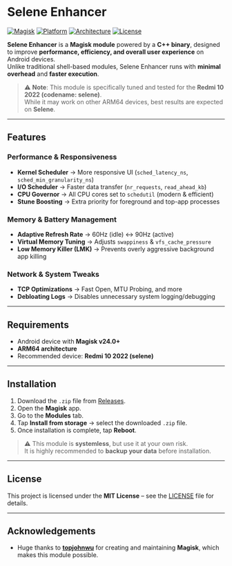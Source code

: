 # Selene Enhancer

[![Magisk](https://img.shields.io/badge/Magisk-24%2B-green.svg)](https://github.com/topjohnwu/Magisk)
[![Platform](https://img.shields.io/badge/Platform-Android-lightgrey.svg)]()
[![Architecture](https://img.shields.io/badge/Arch-ARM64-blue.svg)]()
[![License](https://img.shields.io/badge/License-MIT-yellow.svg)](LICENSE)

**Selene Enhancer** is a **Magisk module** powered by a **C++ binary**, designed to improve **performance, efficiency, and overall user experience** on Android devices.  
Unlike traditional shell-based modules, Selene Enhancer runs with **minimal overhead** and **faster execution**.

> ⚠️ **Note**: This module is specifically tuned and tested for the **Redmi 10 2022 (codename: selene)**.  
> While it may work on other ARM64 devices, best results are expected on **Selene**.  

---

## Features

### Performance & Responsiveness
- **Kernel Scheduler** → More responsive UI (`sched_latency_ns`, `sched_min_granularity_ns`)  
- **I/O Scheduler** → Faster data transfer (`nr_requests`, `read_ahead_kb`)  
- **CPU Governor** → All CPU cores set to `schedutil` (modern & efficient)  
- **Stune Boosting** → Extra priority for foreground and top-app processes  

### Memory & Battery Management
- **Adaptive Refresh Rate** → 60Hz (idle) ↔ 90Hz (active)  
- **Virtual Memory Tuning** → Adjusts `swappiness` & `vfs_cache_pressure`  
- **Low Memory Killer (LMK)** → Prevents overly aggressive background app killing  

### Network & System Tweaks
- **TCP Optimizations** → Fast Open, MTU Probing, and more  
- **Debloating Logs** → Disables unnecessary system logging/debugging  

---

## Requirements
- Android device with **Magisk v24.0+**  
- **ARM64 architecture**  
- Recommended device: **Redmi 10 2022 (selene)**  

---

## Installation
1. Download the `.zip` file from [Releases](../../releases).  
2. Open the **Magisk** app.  
3. Go to the **Modules** tab.  
4. Tap **Install from storage** → select the downloaded `.zip` file.  
5. Once installation is complete, tap **Reboot**.  

> ⚠️ This module is **systemless**, but use it at your own risk.  
> It is highly recommended to **backup your data** before installation.  

---

## License
This project is licensed under the **MIT License** – see the [LICENSE](LICENSE) file for details.  

---

## Acknowledgements
- Huge thanks to **[topjohnwu](https://github.com/topjohnwu)** for creating and maintaining **Magisk**, which makes this module possible.  
